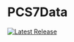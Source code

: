  # PCS7Data
[![Latest Release](https://img.shields.io/github/v/release/ArminIrannejad/PCS7data?display_name=tag&color=brightgreen&sort=semver)](https://github.com/ArminIrannejad/PCS7data/releases/latest)

